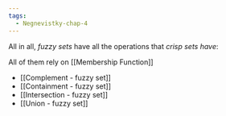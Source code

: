 ```yaml
---
tags:
  - Negnevistky-chap-4
---
```

All in all, *fuzzy sets* have all the operations that *crisp sets have*:

All of them rely on [[Membership Function]]

- [[Complement - fuzzy set]]
- [[Containment - fuzzy set]]
- [[Intersection - fuzzy set]]
- [[Union - fuzzy set]]